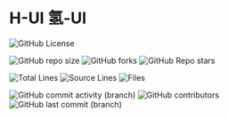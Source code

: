 # H-UI 氢-UI

[//]: # (概览)

![GitHub License](https://img.shields.io/github/license/Yin-Jinlong/h-ui)

[//]: # (仓库信息)

![GitHub repo size](https://img.shields.io/github/repo-size/Yin-Jinlong/h-ui)
![GitHub forks](https://img.shields.io/github/forks/Yin-Jinlong/h-ui)
![GitHub Repo stars](https://img.shields.io/github/stars/Yin-Jinlong/h-ui)

[//]: # (统计)

![Total Lines](https://tokei.rs/b1/github/Yin-Jinlong/h-ui)
![Source Lines](https://tokei.rs/b1/github/Yin-Jinlong/h-ui?category=code)
![Files](https://tokei.rs/b1/github/Yin-Jinlong/h-ui?category=files)

[//]: # (活动)

![GitHub commit activity (branch)](https://img.shields.io/github/commit-activity/m/Yin-Jinlong/h-ui)
![GitHub contributors](https://img.shields.io/github/contributors/Yin-Jinlong/h-ui)
![GitHub last commit (branch)](https://img.shields.io/github/last-commit/Yin-Jinlong/h-ui/main)

